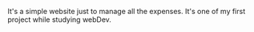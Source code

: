 It's a simple website just to manage all the expenses. It's one of my first project while studying webDev.
         